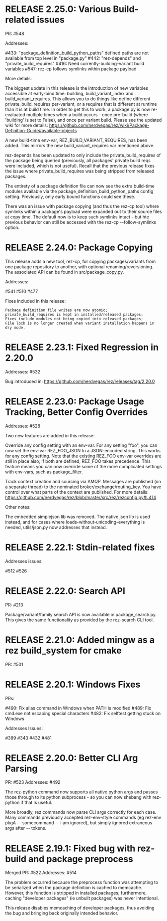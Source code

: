 

# RELEASE 2.25.0: Various Build-related issues

PR: #548

Addresses:

#433: "package_definition_build_python_paths" defined paths are not available from top level in
      "package.py"
#442: "rez-depends" and "private_build_requires"
#416: Need currently-building-variant build variables
#547: rez-cp follows symlinks within package payload

More details:

The biggest update in this release is the introduction of new variables accessible at early-bind time:
building, build_variant_index and build_variant_requires. This allows you to do things like define
different private_build_requires per-variant, or a requires that is different at runtime than it is
at build time. In order to get this to work, a package.py is now re-evaluated multiple times when a
build occurs - once pre-build (where 'building' is set to False), and once per variant build. Please
see the updated wiki for more details: https://github.com/nerdvegas/rez/wiki/Package-Definition-Guide#available-objects

A new build-time env-var, REZ_BUILD_VARIANT_REQUIRES, has been added. This mirrors the new
build_variant_requires var mentioned above.

rez-depends has been updated to only include the private_build_requires of the package being queried
(previously, all packages' private build reqs were included, which is not useful). Recall that the
previous release fixes the issue where private_build_requires was being stripped from released
packages.

The entirety of a package definition file can now see the extra build-time modules available via the
package_definition_build_python_paths config setting. Previously, only early bound functions could
see these.

There was an issue with package copying (and thus the rez-cp tool) where symlinks within a package's
payload were expanded out to their source files at copy time. The default now is to keep such symlinks
intact - but hte previous behavior can still be accessed with the rez-cp --follow-symlinks option.


# RELEASE 2.24.0: Package Copying

This release adds a new tool, rez-cp, for copying packages/variants from one package repository to
another, with optional renaming/reversioning. The associated API can be found in src/package_copy.py.

Addresses:

#541
#510
#477

Fixes included in this release:

    Package definition file writes are now atomic;
    private_build_requires is kept in installed/released packages;
    Fixes include modules not being copied into released packages;
    File lock is no longer created when variant installation happens in dry mode.


# RELEASE 2.23.1: Fixed Regression in 2.20.0

Addresses: #532

Bug introduced in: https://github.com/nerdvegas/rez/releases/tag/2.20.0


# RELEASE 2.23.0: Package Usage Tracking, Better Config Overrides

Addresses: #528

Two new features are added in this release:

Override any config setting with an env-var. For any setting "foo", you can now set the env-var
REZ_FOO_JSON to a JSON-encoded string. This works for any config setting. Note that the existing
REZ_FOO env-var overrides are still in place also; if both are defined, REZ_FOO takes precedence.
This feature means you can now override some of the more complicated settings with env-vars, such as
package_filter.

Track context creation and sourcing via AMQP. Messages are published (on a separate thread) to the
nominated broker/exchange/routing_key. You have control over what parts of the context are published.
For more details: https://github.com/nerdvegas/rez/blob/master/src/rez/rezconfig.py#L414

Other notes:

The embedded simplejson lib was removed. The native json lib is used instead, and for cases where loads-without-unicoding-everything is needed, utils/json.py now addresses that instead.


# RELEASE 2.22.1: Stdin-related fixes

Addresses issues:

#512
#526


# RELEASE 2.22.0: Search API

PR: #213

Package/variant/family search API is now available in package_search.py. This gives the same
functionality as provided by the rez-search CLI tool.


# RELEASE 2.21.0: Added mingw as a rez build_system for cmake

PR: #501


# RELEASE 2.20.1: Windows Fixes

PRs:

#490: Fix alias command in Windows when PATH is modified
#489: Fix cmd.exe not escaping special characters
#482: Fix selftest getting stuck on Windows

Addresses Issues:

#389
#343
#432
#481


# RELEASE 2.20.0: Better CLI Arg Parsing

PR: #523
Addresses: #492

The rez-python command now supports all native python args and passes those through to its python
subprocess - so you can now shebang with rez-python if that is useful.

More broadly, rez commands now parse CLI args correctly for each case. Many commands previously
accepted rez-env-style commands (eg rez-env pkgA -- somecommand -- i am ignored), but simply ignored
extraneous args after -- tokens.


# RELEASE 2.19.1: Fixed bug with rez-build and package preprocess

Merged PR: #522
Addresses: #514

The problem occurred because the preprocess function was attempting to be serialized when the package
definition is cached to memcache. However, this function is stripped in installed packages;
furthermore, caching "developer packages" (ie unbuilt packages) was never intentional.

This release disables memcaching of developer packages, thus avoiding the bug and bringing back
originally intended behavior.
